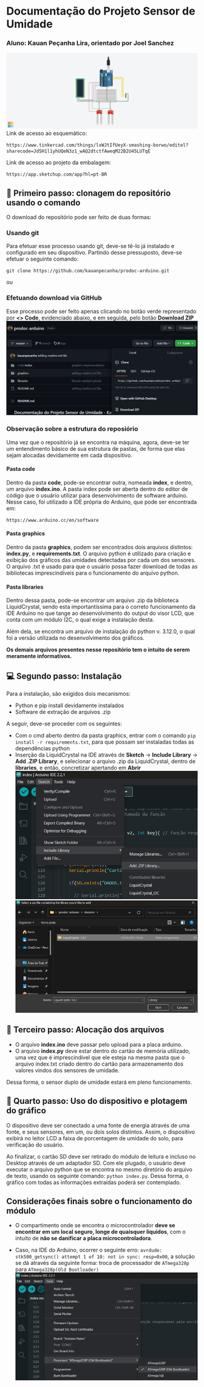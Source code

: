 # Documentação do Projeto Sensor de Umidade
### Aluno: Kauan Peçanha Lira, orientado por Joel Sanchez

![Sensor de Umidade](esquematico.png)
Link de acesso ao esquemático: 

```
https://www.tinkercad.com/things/lxWJtIfUeyX-smashing-borwo/editel?sharecode=JdSH1l1yhUQeN3z1_wAQ2dtctfAweqM22B2U45LUTqE
```

Link de acesso ao projeto da embalagem:
```
https://app.sketchup.com/app?hl=pt-BR
```

## 🔻 Primeiro passo: clonagem do repositório usando o comando
O download do repositório pode ser feito de duas formas:

### Usando git
Para efetuar esse processo usando git, deve-se tê-lo já instalado e configurado em seu dispositivo. Partindo desse pressuposto, deve-se efetuar o seguinte comando:

```
git clone https://github.com/kauanpecanha/prodoc-arduino.git
```

ou

### Efetuando download via GitHub
Esse processo pode ser feito apenas clicando no botão verde representado por **<> Code**, evidenciado abaixo, e em seguida, pelo botão **Download ZIP**
![Download direto do repositório em formato .zip](download.png)

### Observação sobre a estrutura do reposiório

Uma vez que o repositório já se encontra na máquina, agora, deve-se ter um entendimento básico de sua estrutura de pastas, de forma que elas sejam alocadas devidamente em cada dispositivo.

#### Pasta code

Dentro da pasta **code**, pode-se encontrar outra, nomeada **index**, e dentro, um arquivo **index.ino**. A pasta index pode ser aberta dentro do editor de código que o usuário utilizar para desenvolvimento de software arduino. Nesse caso, foi utilizado a IDE própria do Arduino, que pode ser encontrada em:

```
https://www.arduino.cc/en/software
```

#### Pasta graphics

Dentro da pasta **graphics**, podem ser encontrados dois arquivos distintos: **index.py**, e **requirements.txt**. O arquivo python é utilizado para criação e exibição dos gráficos das umidades detectadas por cada um dos sensores. O arquivo .txt é usado para que o usuário possa fazer download de todas as bibliotecas imprescindíveis para o funcionamento do arquivo python.

#### Pasta libraries

Dentro dessa pasta, pode-se encontrar um arquivo .zip da biblioteca LiquidCrystal, sendo esta importantíssima para o correto funcionamento da IDE Arduino no que tange ao desenvolvimento do output do visor LCD, que conta com um módulo I2C, o qual exige a instalação desta.

Além dela, se encontra um arquivo de instalação do python v. 3.12.0, o qual foi a versão utilizada no desenvolvimento dos gráficos.

**Os demais arquivos presentes nesse repositório tem o intuito de serem meramente informativos.**

## 💻 Segundo passo: Instalação
Para a instalação, são exigidos dois mecanismos:
- Python e pip install devidamente instalados
- Software de extração de arquivos .zip

A seguir, deve-se proceder com os seguintes:
- Com o cmd aberto dentro da pasta graphics, entrar com o comando ```pip install -r requirements.txt```, para que possam ser instaladas todas as dependências python
- Inserção da LiquidCrystal na IDE através de **Sketch** -> **Include Library** -> **Add .ZIP Library**, e selecionar o arquivo .zip da LiquidCrystal, dentro de **libraries**, e então, concretizar apertando em **Abrir**
![Adição da LiquidCrystal na IDE do Arduino](libraryAddition.png)
![Seleção do Arquivo](fileSelection.png)

## 📂 Terceiro passo: Alocação dos arquivos
- O arquivo **index.ino** deve passar pelo upload para a placa arduino.
- O arquivo **index.py** deve estar dentro do cartão de memória utilizado, uma vez que é imprescindível que ele esteja na mesma pasta que o arquivo index.txt criado dentro do cartão para armazenamento dos valores vindos dos sensores de umidade.

Dessa forma, o sensor duplo de umidade estará em pleno funcionamento.

## 🌳 Quarto passo: Uso do dispositivo e plotagem do gráfico
O dispositivo deve ser conectado a uma fonte de energia através de uma fonte, e seus sensores, em um, ou dois solos distintos. Assim, o dispositivo exibirá no leitor LCD a faixa de porcentagem de umidade do solo, para verificação do usuário.

Ao finalizar, o cartão SD deve ser retirado do módulo de leitura e incluso no Desktop através de um adaptador SD. Com ele plugado, o usuário deve executar o arquivo python que se encontra no mesmo diretório do arquivo de texto, usando os seguinte comando: ```python index.py```. Dessa forma, o gráfico com todas as informações extraídas poderá ser contemplado.

## Considerações finais sobre o funcionamento do módulo
- O compartimento onde se encontra o microcontrolador **deve se encontrar em um local seguro, longe de quaisquer líquidos**, com o intuito de **não se danificar a placa microcontroladora**.

- Caso, na IDE do Arduino, ocorrer o seguinte erro: ```avrdude: stk500_getsync() attempt 1 of 10: not in sync: resp=0x00```, a solução se dá através da seguinte forma: troca de processador de ```ATmega328p``` para ```ATmega328p(Old Bootloader)```
![Old Bootloader Configuration](bootloader.png)